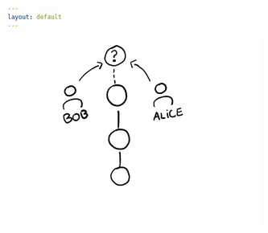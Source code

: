 ```yaml
---
layout: default
---
```


<div class="grid h-full">
<img class="h-100 justify-self-center self-center mt-auto" src="slides/ruphin-slides-open-source-workshop/images/access-rights.png" alt="mobile-view">
</div>
